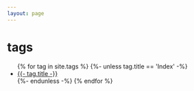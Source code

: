 ```yaml
---
layout: page
---
```


# tags

<div class="tag-cloud-area">
    <div class="container">
        <ul class="tag-items">
        {% for tag in site.tags %}
            {%- unless tag.title == 'Index' -%}
                <li class="tag-item"><a href="{{- tag.url -}}">{{- tag.title -}}</a></li>
            {%- endunless -%}
        {% endfor %}
        </ul>
    </div>
</div>